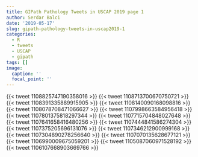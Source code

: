 ```yaml
---
title: GIPath Pathology Tweets in USCAP 2019 page 1
author: Serdar Balci
date: '2019-05-17'
slug: gipath-pathology-tweets-in-uscap2019-1
categories:
  - R
  - tweets
  - USCAP
  - gipath
tags: []
image:
  caption: ''
  focal_point: ''
---
```




{{< tweet 1108825747190358016 >}}
{{< tweet 1108713700670750721 >}}
{{< tweet 1108391335889915905 >}}
{{< tweet 1108140090168098816 >}}
{{< tweet 1108078708471066627 >}}
{{< tweet 1107998663584956418 >}}
{{< tweet 1107801375818297344 >}}
{{< tweet 1107715704848027648 >}}
{{< tweet 1107641658416480256 >}}
{{< tweet 1107444841586274304 >}}
{{< tweet 1107375205696131076 >}}
{{< tweet 1107346212900999168 >}}
{{< tweet 1107304890278256640 >}}
{{< tweet 1107070135628677121 >}}
{{< tweet 1106990009675059201 >}}
{{< tweet 1105087060971528192 >}}
{{< tweet 1106107668903669766 >}}

